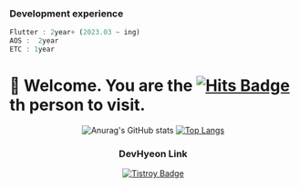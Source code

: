### Development experience
```dart
Flutter : 2year+ (2023.03 ~ ing)
AOS :  2year
ETC : 1year
```

# 🤗 Welcome. You are the [![Hits Badge](https://hits.seeyoufarm.com/api/count/incr/badge.svg?url=https%3A%2F%2Fgithub.com%2FDevHyeon0312%2Fhit-counter&count_bg=%2379C83D&title_bg=%23555555&icon=&icon_color=%23E7E7E7&title=hits&edge_flat=false)](https://hits.seeyoufarm.com) th person to visit.

<div align=center>

![Anurag's GitHub stats](https://github-readme-stats.vercel.app/api?username=devhyeon0312&show_icons=true&theme=radical) 
[![Top Langs](https://github-readme-stats.vercel.app/api/top-langs/?username=devhyeon0312&layout=compact&theme=radical&hide=javascript,HTML,css)](https://github.com/anuraghazra/github-readme-stats)
  
### DevHyeon Link

<!--[![Notion Badge](http://img.shields.io/badge/Notion-Portfolio-white?style=flat-square&logo=notion&link=https://www.notion.so/fc82c23d267b4cb79ac946137a4a9cca)](https://www.notion.so/fc82c23d267b4cb79ac946137a4a9cca)-->
[![Tistroy Badge](https://img.shields.io/badge/Blog-Study-white?style=flat-square&logo=blog&link=https://devhyeon0312.tistory.com/)](https://devhyeon0312.tistory.com/)

<div>


<!-- https://img.shields.io/badge/<LABEL>-<MESSAGE>-<COLOR> -->
